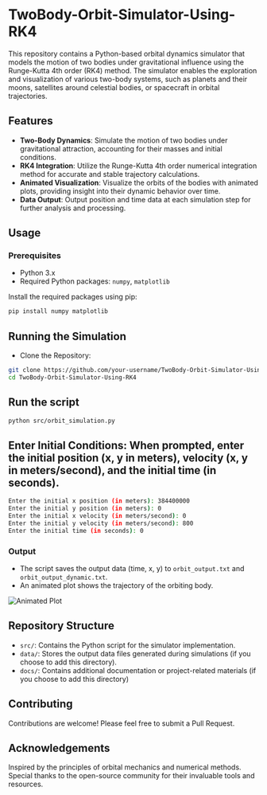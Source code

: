 # TwoBody-Orbit-Simulator-Using-RK4

This repository contains a Python-based orbital dynamics simulator that models the motion of two bodies under gravitational influence using the Runge-Kutta 4th order (RK4) method. The simulator enables the exploration and visualization of various two-body systems, such as planets and their moons, satellites around celestial bodies, or spacecraft in orbital trajectories.

## Features

- **Two-Body Dynamics**: Simulate the motion of two bodies under gravitational attraction, accounting for their masses and initial conditions.
- **RK4 Integration**: Utilize the Runge-Kutta 4th order numerical integration method for accurate and stable trajectory calculations.
- **Animated Visualization**: Visualize the orbits of the bodies with animated plots, providing insight into their dynamic behavior over time.
- **Data Output**: Output position and time data at each simulation step for further analysis and processing.

## Usage

### Prerequisites

- Python 3.x
- Required Python packages: `numpy`, `matplotlib`

Install the required packages using pip:

```bash
pip install numpy matplotlib
```

## Running the Simulation
- Clone the Repository:
```bash
git clone https://github.com/your-username/TwoBody-Orbit-Simulator-Using-RK4.git
cd TwoBody-Orbit-Simulator-Using-RK4
```
## Run the script
```bash
python src/orbit_simulation.py
```
## Enter Initial Conditions: When prompted, enter the initial position (x, y in meters), velocity (x, y in meters/second), and the initial time (in seconds).
```bash
Enter the initial x position (in meters): 384400000
Enter the initial y position (in meters): 0
Enter the initial x velocity (in meters/second): 0
Enter the initial y velocity (in meters/second): 800
Enter the initial time (in seconds): 0
```

### Output

- The script saves the output data (time, x, y) to `orbit_output.txt` and `orbit_output_dynamic.txt`.
- An animated plot shows the trajectory of the orbiting body.

![Animated Plot](assets/output_simulation.gif)


## Repository Structure 
- `src/`: Contains the Python script for the simulator implementation.
- `data/`: Stores the output data files generated during simulations (if you choose to add this directory).
- `docs/`: Contains additional documentation or project-related materials (if you choose to add this directory)

## Contributing
Contributions are welcome! Please feel free to submit a Pull Request.

## Acknowledgements
Inspired by the principles of orbital mechanics and numerical methods.
Special thanks to the open-source community for their invaluable tools and resources.





 





